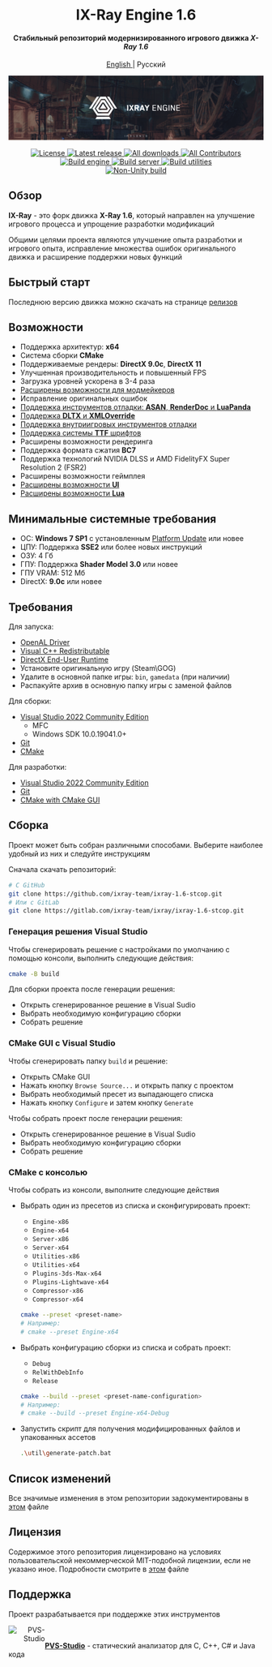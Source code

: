 <div align="center">
  <h1>IX-Ray Engine 1.6</h1>

  <h4>Стабильный репозиторий модернизированного игрового движка <i>X-Ray 1.6</i></h4>

  <p>
    <a href="../README.md">
      English
    </a>
    |
    Русский
  </p>

  <p>
    <a href="https://github.com/ixray-team">
      <img src="../src/Assets/Splash_long.png" alt="IX-Ray 1.6" />
    </a>
  </p>

  <p>
    <a href="./LICENSE.rus.md">
      <img src="https://img.shields.io/badge/License-Non--commercial-red.svg" alt="License" />
    </a>
    <a href="https://github.com/ixray-team/ixray-1.6-stcop/releases/tag/r1.1">
      <img src="https://img.shields.io/github/v/release/ixray-team/ixray-1.6-stcop?include_prereleases&label=Release" alt="Latest release" />
    </a>
    <a href="https://github.com/ixray-team/ixray-1.6-stcop/releases">
      <img src="https://img.shields.io/github/downloads/ixray-team/ixray-1.6-stcop/total?label=Downloads" alt="All downloads" />
    </a>
    <a href="https://github.com/ixray-team/ixray-1.6-stcop/graphs/contributors">
      <img src="https://img.shields.io/github/contributors/ixray-team/ixray-1.6-stcop.svg?label=Contributors" alt="All Contributors" />
    </a>
    <br />
    <a href="https://github.com/ixray-team/ixray-1.6-stcop/actions/workflows/build-engine.yml">
      <img src="https://github.com/ixray-team/ixray-1.6-stcop/actions/workflows/build-engine.yml/badge.svg" alt="Build engine" />
    </a>
    <a href="https://github.com/ixray-team/ixray-1.6-stcop/actions/workflows/build-server.yml">
      <img src="https://github.com/ixray-team/ixray-1.6-stcop/actions/workflows/build-server.yml/badge.svg" alt="Build server" />
    </a>
    <a href="https://github.com/ixray-team/ixray-1.6-stcop/actions/workflows/build-utilities.yml">
      <img src="https://github.com/ixray-team/ixray-1.6-stcop/actions/workflows/build-utilities.yml/badge.svg" alt="Build utilities" />
    </a>
    <br />
    <a href="https://github.com/ixray-team/ixray-1.6-stcop/actions/workflows/nonunity-build.yml">
      <img src="https://github.com/ixray-team/ixray-1.6-stcop/actions/workflows/nonunity-build.yml/badge.svg" alt="Non-Unity build" />
    </a>
  </p>
</div>

## Обзор

__IX-Ray__ - это форк движка __X-Ray 1.6__, который направлен на улучшение игрового процесса и упрощение разработки модификаций

Общими целями проекта являются улучшение опыта разработки и игрового опыта, исправление множества ошибок оригинального движка и расширение поддержки новых функций

## Быстрый старт

Последнюю версию движка можно скачать на странице [релизов](https://github.com/ixray-team/ixray-1.6-stcop/releases)

## Возможности

- Поддержка архитектур: __x64__
- Система сборки __CMake__
- Поддерживаемые рендеры: __DirectX 9.0c__, __DirectX 11__
- Улучшенная производительность и повышенный FPS
- Загрузка уровней ускорена в 3-4 раза
- [Расширены возможности для модмейкеров](https://github.com/ixray-team/ixray-1.6-stcop/wiki)
- Исправление оригинальных ошибок
- [Поддержка инструментов отладки: __ASAN__, __RenderDoc__ и __LuaPanda__](https://github.com/ixray-team/ixray-1.6-stcop/wiki/%D0%98%D0%BD%D1%82%D0%B5%D0%B3%D1%80%D0%B0%D1%86%D0%B8%D0%B8)
- [Поддержка __DLTX__ и __XMLOverride__](https://github.com/ixray-team/ixray-1.6-stcop/wiki#addons)
- [Поддержка внутриигровых инструментов отладки](https://github.com/ixray-team/ixray-1.6-stcop/wiki/In%E2%80%90Game-debugging-tools)
- [Поддержка системы __TTF__ шрифтов](https://github.com/ixray-team/ixray-1.6-stcop/wiki/Fonts)
- Расширены возможности рендеринга
- Поддержка формата сжатия __BC7__
- Поддержка технологий NVIDIA DLSS и AMD FidelityFX Super Resolution 2 (FSR2)
- Расширены возможности геймплея
- [Расширены возможности __UI__](https://github.com/ixray-team/ixray-1.6-stcop/wiki/UI:-%D0%9E%D0%B1%D1%89%D0%B5%D0%B5)
- [Расширены возможности  __Lua__](https://github.com/ixray-team/ixray-1.6-stcop/wiki#%D1%81%D0%BA%D1%80%D0%B8%D0%BF%D1%82%D1%8B-lua)

## Минимальные системные требования

- ОС: __Windows 7 SP1__ с установленным [Platform Update](https://msdn.microsoft.com/en-us/library/windows/desktop/jj863687.aspx) или новее
- ЦПУ: Поддержка __SSE2__ или более новых инструкций
- ОЗУ: 4 Гб
- ГПУ: Поддержка __Shader Model 3.0__ или новее
- ГПУ VRAM: 512 Мб
- DirectX: __9.0с__ или новее

## Требования

Для запуска:

- [OpenAL Driver](https://www.openal.org/downloads/)
- [Visual C++ Redistributable](https://www.microsoft.com/en-gb/download/details.aspx?id=48145)
- [DirectX End-User Runtime](https://www.microsoft.com/en-us/download/details.aspx?id=35)
- Установите оригинальную игру (Steam\GOG)
- Удалите в основной папке игры: `bin`, `gamedata` (при наличии)
- Распакуйте архив в основную папку игры с заменой файлов

Для сборки:

- [Visual Studio 2022 Community Edition](https://visualstudio.microsoft.com/vs/community/)
  - MFC
  - Windows SDK 10.0.19041.0+
- [Git](https://git-scm.com/downloads)
- [CMake](https://cmake.org/download/)

Для разработки:

- [Visual Studio 2022 Community Edition](https://visualstudio.microsoft.com/vs/community/)
- [Git](https://git-scm.com/downloads)
- [CMake with CMake GUI](https://cmake.org/download/)

## Сборка

Проект может быть собран различными способами. Выберите наиболее удобный из них и следуйте инструкциям

Сначала скачать репозиторий:

```sh
# С GitHub
git clone https://github.com/ixray-team/ixray-1.6-stcop.git
# Или с GitLab
git clone https://gitlab.com/ixray-team/ixray/ixray-1.6-stcop.git
```

### Генерация решения Visual Studio

Чтобы сгенерировать решение с настройками по умолчанию с помощью консоли, выполнить следующие действия:

  ```sh
  cmake -B build
  ```

Для сборки проекта после генерации решения:

- Открыть сгенерированное решение в Visual Sudio
- Выбрать необходимую конфигурацию сборки
- Собрать решение

### CMake GUI с Visual Studio

Чтобы сгенерировать папку `build` и решение:

- Открыть CMake GUI
- Нажать кнопку `Browse Source...` и открыть папку с проектом
- Выбрать необходимый пресет из выпадающего списка
- Нажать кнопку `Configure` и затем кнопку `Generate`

Чтобы собрать проект после генерации решения:

- Открыть сгенерированное решение в Visual Sudio
- Выбрать необходимую конфигурацию сборки
- Собрать решение

### CMake с консолью

Чтобы собрать из консоли, выполните следующие действия

- Выбрать один из пресетов из списка и сконфигурировать проект:

  - `Engine-x86`
  - `Engine-x64`
  - `Server-x86`
  - `Server-x64`
  - `Utilities-x86`
  - `Utilities-x64`
  - `Plugins-3ds-Max-x64`
  - `Plugins-Lightwave-x64`
  - `Compressor-x86`
  - `Compressor-x64`

  ```sh
  cmake --preset <preset-name>
  # Например:
  # cmake --preset Engine-x64
  ```

- Выбрать конфигурацию сборки из списка и собрать проект:

  - `Debug`
  - `RelWithDebInfo`
  - `Release`

  ```sh
  cmake --build --preset <preset-name-configuration>
  # Например:
  # cmake --build --preset Engine-x64-Debug
  ```

- Запустить скрипт для получения модифицированных файлов и упакованных ассетов

  ```sh
  .\util\generate-patch.bat
  ```

## Список изменений

Все значимые изменения в этом репозитории задокументированы в [этом](./CHANGELOG.rus.md) файле

## Лицензия

Содержимое этого репозитория лицензировано на условиях пользовательской некоммерческой MIT-подобной лицензии, если не указано иное. Подробности смотрите в [этом](./LICENSE.rus.md) файле

## Поддержка

Проект разрабатывается при поддержке этих инструментов

<div>
  <a href="https://pvs-studio.ru/ru/pvs-studio/?utm_source=website&utm_medium=github&utm_campaign=open_source" align="right">
    <img src="https://cdn.pvs-studio.com/static/images/logo/pvs_logo.png" alt="PVS-Studio" class="logo-footer" width="72" align="left" />
  </a>

  <br/>

  [__PVS-Studio__](https://pvs-studio.ru/ru/pvs-studio/?utm_source=website&utm_medium=github&utm_campaign=open_source) - статический анализатор для C, C++, C# и Java кода
</div>

